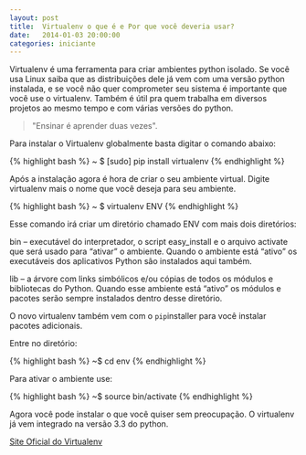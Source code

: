```yaml
---
layout: post
title:  Virtualenv o que é e Por que você deveria usar?
date:   2014-01-03 20:00:00
categories: iniciante
---
```



Virtualenv é uma ferramenta para criar ambientes python isolado. Se você usa Linux  saiba que as distribuições dele já vem com uma versão python instalada, e se você não quer comprometer seu sistema é importante que você use o virtualenv. Também é útil pra quem trabalha em diversos projetos ao mesmo tempo e com várias versões do python.

> "Ensinar é aprender duas vezes".

Para instalar o Virtualenv globalmente basta digitar o comando abaixo:

{% highlight bash %}
~ $ [sudo] pip install virtualenv
{% endhighlight %}

Após a instalação agora é hora de criar o seu ambiente virtual.
Digite virtualenv mais o nome que você deseja para seu ambiente. 

{% highlight bash %}
~ $ virtualenv ENV
{% endhighlight %}

Esse comando irá criar um diretório chamado ENV com mais dois diretórios:

   bin – executável do interpretador, o script easy_install e o arquivo activate que será usado para “ativar” o ambiente. Quando o ambiente está “ativo” os executáveis dos aplicativos Python são instalados aqui também.

   lib – a árvore com links simbólicos e/ou cópias de todos os módulos e bibliotecas do Python. Quando esse ambiente está “ativo” os módulos e pacotes serão sempre instalados dentro desse diretório.

O novo virtualenv também vem com o `pip`installer para você instalar pacotes adicionais.

Entre no diretório:

{% highlight bash %}
~$ cd env
{% endhighlight %}

Para ativar o ambiente use:


{% highlight bash %}
~$ source bin/activate
{% endhighlight %}

Agora você pode instalar o que você quiser sem preocupação.
O virtualenv já vem integrado na versão 3.3 do python. 


[Site Oficial do Virtualenv](http://www.virtualenv.org/en/latest/)






